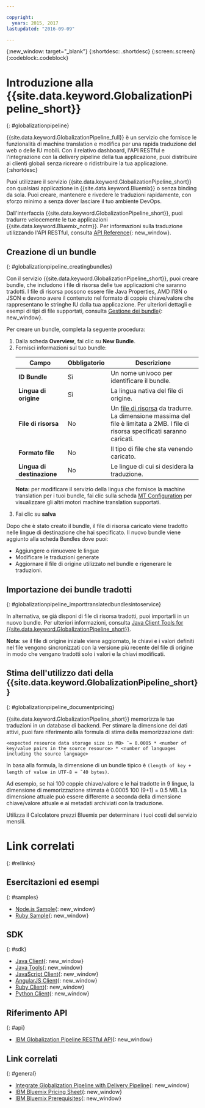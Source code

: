 ```yaml
---

copyright:
  years: 2015, 2017
lastupdated: "2016-09-09"

---
```


{:new_window: target="_blank"}
{:shortdesc: .shortdesc}
{:screen:.screen}
{:codeblock:.codeblock}


# Introduzione alla {{site.data.keyword.GlobalizationPipeline_short}}
{: #globalizationpipeline}


{{site.data.keyword.GlobalizationPipeline_full}} è un servizio che fornisce le funzionalità di machine translation e modifica per una rapida traduzione del web o delle IU mobili. Con il relativo dashboard, l'API RESTful e l'integrazione con la delivery pipeline della tua applicazione, puoi distribuire ai clienti globali senza ricreare o ridistribuire la tua applicazione.
{:shortdesc}

Puoi utilizzare il servizio {{site.data.keyword.GlobalizationPipeline_short}} con qualsiasi applicazione in {{site.data.keyword.Bluemix}} o senza binding da sola. Puoi creare, mantenere e rivedere le traduzioni rapidamente, con sforzo minimo a senza dover lasciare il tuo ambiente DevOps.

Dall'interfaccia {{site.data.keyword.GlobalizationPipeline_short}}, puoi tradurre velocemente le tue applicazioni {{site.data.keyword.Bluemix_notm}}. Per informazioni sulla traduzione utilizzando l'API RESTful, consulta [API Reference](https://gp-rest.ng.bluemix.net/translate/swagger/index.html){: new_window}. 


## Creazione di un bundle
{: #globalizationpipeline_creatingbundles}

Con il servizio {{site.data.keyword.GlobalizationPipeline_short}}, puoi creare bundle, che includono i file di risorsa delle tue applicazioni che saranno tradotti. I file di risorsa possono essere file Java Properties, AMD I18N o JSON e devono avere il contenuto nel formato di coppie chiave/valore che rappresentano le stringhe IU dalla tua applicazione.  Per ulteriori dettagli e esempi di tipi di file supportati, consulta [Gestione dei bundle](./bundles.html){: new_window}.

Per creare un bundle, completa la seguente procedura:

<ol>
<li>Dalla scheda <strong>Overview</strong>, fai clic su <strong>New Bundle</strong>.</li>

<li>Fornisci informazioni sul tuo bundle:</li>
<table>
<thead>
<tr>
<th>Campo</th>
<th>Obbligatorio</th>
<th>Descrizione</th>
</tr>
</thead>
<tbody>
<tr>
<td><strong>ID Bundle</strong></td>
<td>Sì</td>
<td>Un nome univoco per identificare il bundle.</td>
</tr>
<tr>
<td><strong>Lingua di origine</strong></td>
<td>Sì</td>
<td>La lingua nativa del file di origine.</td>
</tr>
<tr>
<td><strong>File di risorsa</strong></td>
<td>No</td>
<td>Un <a href=https://new-console.ng.bluemix.net/docs/services/GlobalizationPipeline/bundles.html>file di risorsa</a> da tradurre. La dimensione massima del file è limitata a 2MB. I file di risorsa specificati saranno caricati.</td>
</tr>
<tr>
<td><strong>Formato file</strong></td>
<td>No</td>
<td>Il tipo di file che sta venendo caricato.</td>
</tr>
<tr>
<td><strong>Lingua di destinazione</strong></td>
<td>No</td>
<td>Le lingue di cui si desidera la traduzione.</td>
</tr>
</tbody>
</table>

<p><strong>Nota:</strong> per modificare il servizio della lingua che fornisce la machine translation per i tuoi bundle, fai clic sulla scheda <a href=https://new-console.ng.bluemix.net/docs/services/GlobalizationPipeline/managing_translations.html#globalizationpipeline_service_to_service>MT Configuration</a> per visualizzare gli altri motori machine translation supportati.</p>

<li>Fai clic su <strong>salva</strong></li></ol>


Dopo che è stato creato il bundle, il file di risorsa caricato viene tradotto nelle lingue di destinazione che hai specificato. Il nuovo bundle viene aggiunto alla scheda Bundles dove puoi:

* Aggiungere o rimuovere le lingue
* Modificare le traduzioni generate
* Aggiornare il file di origine utilizzato nel bundle e rigenerare le traduzioni.

## Importazione dei bundle tradotti
{: #globalizationpipeline_importtranslatedbundlesintoservice}

In alternativa, se già disponi di file di risorsa tradotti, puoi importarli in un nuovo bundle. Per ulteriori informazioni, consulta [Java Client Tools for {{site.data.keyword.GlobalizationPipeline_short}}](https://github.com/IBM-Bluemix/gp-java-tools).

**Nota:** se il file di origine iniziale viene aggiornato, le chiavi e i valori definiti nel file vengono sincronizzati con la versione più recente del file di origine in modo che vengano tradotti solo i valori e la chiavi modificati.

## Stima dell'utilizzo dati della {{site.data.keyword.GlobalizationPipeline_short}}
{: #globalizationpipeline_documentpricing}

{{site.data.keyword.GlobalizationPipeline_short}} memorizza le tue traduzioni in un database di backend. Per stimare la dimensione dei dati attivi, puoi fare riferimento alla formula di stima della memorizzazione dati:

`<expected resource data storage size in MB> ˜= 0.0005 * <number of key/value pairs in the source resource> * <number of languages including the source language>`

In basa alla formula, la dimensione di un bundle tipico è `(length of key + length of value in UTF-8 = ˜40 bytes)`.

Ad esempio, se hai 100 coppie chiave/valore e le hai tradotte in 9 lingue, la dimensione di memorizzazione stimata è 0.0005 100 (9+1) = 0.5 MB. La dimensione attuale può essere differente a seconda della dimensione chiave/valore attuale e ai metadati archiviati con la traduzione.

Utilizza il Calcolatore prezzi Bluemix [](https://console.ng.bluemix.net/?direct=classic/#/pricing/cloudOEPaneId=pricing&paneId=pricingSheet&orgGuid=127a45f4-4461-4d5b-a26b-6dc2fdd1a3a2&spaceGuid=208fb1ff-413b-4fd9-9615-e8226062d0f3) per determinare i tuoi costi del servizio mensili.


# Link correlati
{: #rellinks}
## Esercitazioni ed esempi
{: #samples}

* [Node.js Sample](https://github.com/IBM-Bluemix/gp-nodejs-sample){: new_window}
* [Ruby Sample](https://github.com/IBM-Bluemix/gp-ruby-sample){: new_window}

## SDK
{: #sdk}

* [Java Client](https://github.com/IBM-Bluemix/gp-java-client){: new_window}
* [Java Tools](https://github.com/IBM-Bluemix/gp-java-tools){: new_window}
* [JavaScript Client](https://github.com/IBM-Bluemix/gp-js-client){: new_window}
* [AngularJS Client](https://github.com/IBM-Bluemix/gp-angular-client){: new_window}
* [Ruby Client](https://github.com/IBM-Bluemix/gp-ruby-client){: new_window}
* [Python Client](https://github.com/IBM-Bluemix/gp-python-client){: new_window}

## Riferimento API
{: #api}

* [IBM Globalization Pipeline RESTful API](https://gp-rest.ng.bluemix.net/translate/swagger/index.html){: new_window}

## Link correlati
{: #general}

* [Integrate Globalization Pipeline with Delivery Pipeline](https://hub.jazz.net/docs/deploy_ext/#globalize){: new_window}
* [IBM Bluemix Pricing Sheet](https://www.ng.bluemix.net/#/pricing){: new_window}
* [IBM Bluemix Prerequisites](https://developer.ibm.com/bluemix/support/#prereqs){: new_window}
